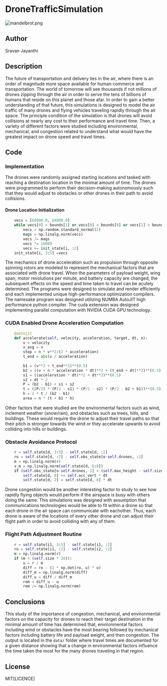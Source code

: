 # DroneTrafficSimulation

![mandelbrot.png](https://github.com/SVJayanthi/DroneTrafficSimulation/blob/master/Environment.png)

## Author
Sravan Jayanthi

## Description
The future of transportation and delivery lies in the air, where there is an order of magnitude more space available for human commerce and transportation. The world of tomorrow will see thousands if not millions of drones zipping through the air in order to serve the tens of billions of humans that reside on this planet and those afar. In order to gain a better understanding of that future, this simulations is designed to model the air traffic of many drones and flying vehicles traveling rapidly through the air space. The principle condition of the simulation is that drones will avoid collisions at nearly any cost to their performance and travel time. Then, a variety of different factors were studied including environmental, mechanical, and congestion related to understand what would have the greatest impact on drone speed and travel times.

## Code

### Implementation
The drones were randomly assigned starting locations and tasked with reaching a destination location in the minimal amount of time. The drones were programmed to perform their decision-making autonomously such that they would adjust to obstacles or other drones in their path to avoid collisions. 
#### Drone Location Initialization
```python
    vecs = [64000.0, 64000.0]
    while vecs[0] > bounds[1] or vecs[0] < bounds[0] or vecs[1] > bounds[3] or vecs[1] < bounds[2]:
        vecs = np.random.standard_normal(2)
        mags = np.linalg.norm(vecs)
        vecs /= mags
        vecs *= 16000
        vecs += init_state[i, :2]
    init_state[i, 3:5] =vecs
```
The mechanics of drone acceleration such as propulsion through opposite spinning rotors are modeled to represent the mechanical factors that are associated with drone travel. When the parameters of payload weight, wing span, motor revolutions per minute, and battery capacity are changed, the subsequent effects on the speed and time taken to travel can be acutely determined.
The programs were designed to simulate and render efficiently and each implemented unique high-performance optimization compilers. The namesake program was designed utilizing NUMBA AutoJIT high performance python compiler. The cuda extension was designed implementing parallel computation with NVIDIA CUDA GPU technology. 
### CUDA Enabled Drone Acceleration Computation
```python
    @autojit
    def accelerate(self, velocity, acceleration, target, dt, n):
        v = velocity
        v_avg = v
        stop = n * v**2/(2 * acceleration)
        t_end = abs(v / acceleration)
        
        b1 = (v**2 + t_end**2)**(0.5)
        b2 = ((v + n * acceleration * dt)**2 + (t_end + dt)**2)**(0.5)
        s1 = ((acceleration * dt)**2 + dt**2)**(0.5)
        s2 = dt * 2
        P = (b2 - b1) + s1 + s2
        t = ((P/2) * (P/2 - s1) * (P/2 - s2) * (P/2 - b2 + b1))**(0.5)
        h = 2 * t / (b2 - b1)
        area = n * (t + b1 * h)
```
Other factors that were studied are the environmental factors such as wind, inclement weather (snow/rain), and obstacles such as trees, hills, and buildings. These would require the drone to adjust their travel paths so that their pitch is stronger towards the wind or they accelerate upwards to avoid colliding into hills or buildings.
### Obstacle Avoidance Protocol
```python
    r = self.state[d, 3:5] - self.state[d, :2]
    ro = self.state[d, :2] - self.obs_state[o-self.drones, :2]
    m = np.linalg.norm(r)
    v_m = np.linalg.norm(self.state[d, 6:8])
    if (self.obs_state[o-self.drones, 2] < (self.max_height - self.size * 2) and self.state[d, 2] < self.obs_state[o-self.drones, 2]):
        self.state[d, 8] += self.acc_vert * dt
        self.state[d, 2] = self.state[d, 8] * dt
```
Drone congestion would be another interesting factor to study to see how rapidly flying objects would perform if the airspace is busy with others doing the same. This simulations was designed with assumption that communications technologies would be able to fit within a drone so that each drone in the air space can communicate with eachother. Thus, each drone is aware of the locations of every other drone and can adjust their flight path in order to avoid colliding with any of them.
### Flight Path Adjustment Routine
```python
    r = self.state[i1, 3:5] - self.state[i1, :2]
    ro = self.state[i1, :2] - self.state[i2, :2]
    m = np.linalg.norm(r)
    if (m < (self.size * 20)):
        u = r / m
        diff = ro - (2 * np.dot(ro, u) * u)
        diff_m = np.linalg.norm(diff)
        diff_u = diff / diff_m
        rem = diff_u - u
        rem /= np.linalg.norm(rem)
```

## Conclusions
This study of the importance of congestion, mechanical, and environmental factors on the capacity for drones to reach their target destination in the minimal amount of time has determined that, environmental factors including wind or obstacles have the most bearing followed by mechanical factors including battery life and payload weight, and then congestion. The output is located in the `data/` folder where travel times are documented for a given distance showing that a change in environmental factors influence the time taken the most for the many drones traveling in that region.

## License
MIT[LICENCE]
